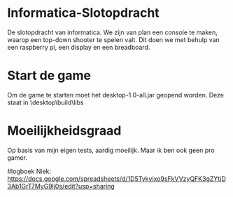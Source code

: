 # Informatica-Slotopdracht
De slotopdracht van informatica. We zijn van plan een console te maken, waarop een top-down shooter te spelen valt. Dit doen we met behulp van een raspberry pi, een display en een breadboard.
# Start de game
Om de game te starten moet het desktop-1.0-all.jar geopend worden. Deze staat in \desktop\build\libs
# Moeilijkheidsgraad
Op basis van mijn eigen tests, aardig moeilijk. Maar ik ben ook geen pro gamer.

#logboek
Niek: https://docs.google.com/spreadsheets/d/1D5Tykvixo9sFkVVzyQFK3gZYtjD3Ab1GrT7MyG9lj0s/edit?usp=sharing
